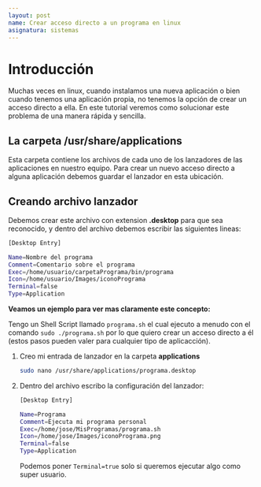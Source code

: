 ```yaml
---
layout: post
name: Crear acceso directo a un programa en linux
asignatura: sistemas
---
```


# Introducción

Muchas veces en linux, cuando instalamos una nueva aplicación o bien cuando tenemos una aplicación propia, no tenemos la opción de crear un acceso directo a ella. En este tutorial veremos como solucionar este problema de una manera rápida y sencilla.

## La carpeta /usr/share/applications

Esta carpeta contiene los archivos de cada uno de los lanzadores de las aplicaciones en nuestro equipo. Para crear un nuevo acceso directo a alguna aplicación debemos guardar el lanzador en esta ubicación.

## Creando archivo lanzador

Debemos crear este archivo con extension **.desktop** para que sea reconocido, y dentro del archivo debemos escribir las siguientes lineas:

```bash
[Desktop Entry]

Name=Nombre del programa
Comment=Comentario sobre el programa
Exec=/home/usuario/carpetaPrograma/bin/programa
Icon=/home/usuario/Images/iconoPrograma
Terminal=false
Type=Application

```
**Veamos un ejemplo para ver mas claramente este concepto:**

Tengo un Shell Script llamado `programa.sh` el cual ejecuto a menudo con el comando `sudo ./programa.sh` por lo que quiero crear un acceso directo a él (estos pasos pueden valer para cualquier tipo de aplicacción).

1. Creo mi entrada de lanzador en la carpeta **applications**

    ```bash
    sudo nano /usr/share/applications/programa.desktop
    ```
2. Dentro del archivo escribo la configuración del lanzador:

    ```bash
    [Desktop Entry]
    
    Name=Programa
    Comment=Ejecuta mi programa personal
    Exec=/home/jose/MisProgramas/programa.sh
    Icon=/home/jose/Images/iconoPrograma.png
    Terminal=false
    Type=Application
    ```


    Podemos poner `Terminal=true` solo si queremos ejecutar algo como super usuario.
